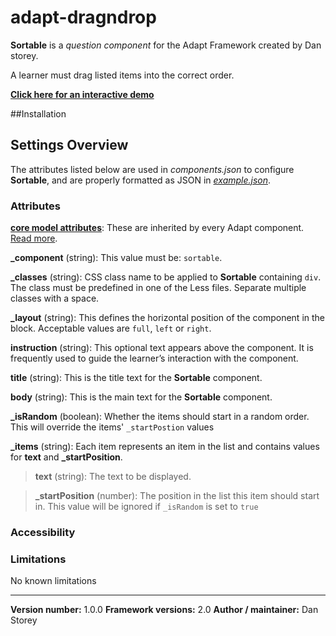 # adapt-dragndrop

**Sortable** is a *question component* for the Adapt Framework created by Dan storey.

A learner must drag listed items into the correct order.

[**Click here for an interactive demo**](https://danielstorey.github.io/adapt-demo-course/#/id/co-main)

##Installation



## Settings Overview

The attributes listed below are used in *components.json* to configure **Sortable**, and are properly formatted as JSON in [*example.json*](https://github.com/danielstorey/adapt-sortable/example.json).

### Attributes

[**core model attributes**](https://github.com/adaptlearning/adapt_framework/wiki/Core-model-attributes): These are inherited by every Adapt component. [Read more](https://github.com/adaptlearning/adapt_framework/wiki/Core-model-attributes).

**_component** (string): This value must be: `sortable`.

**_classes** (string): CSS class name to be applied to **Sortable** containing `div`. The class must be predefined in one of the Less files. Separate multiple classes with a space.

**_layout** (string): This defines the horizontal position of the component in the block. Acceptable values are `full`, `left` or `right`.

**instruction** (string): This optional text appears above the component. It is frequently used to
guide the learner’s interaction with the component.

**title** (string): This is the title text for the **Sortable** component.

**body** (string): This is the main text for the **Sortable** component.

**_isRandom** (boolean): Whether the items should start in a random order. This will override the items' `_startPostion` values

**_items** (string): Each item represents an item in the list and contains values for **text** and **_startPosition**.

>**text** (string): The text to be displayed.

>**_startPosition** (number): The position in the list this item should start in. This value will be ignored if `_isRandom` is set to `true` 

### Accessibility

### Limitations

No known limitations

----------------------------
**Version number:**  1.0.0
**Framework versions:**  2.0
**Author / maintainer:** Dan Storey
